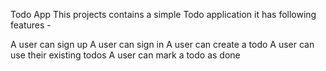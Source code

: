 Todo App
This projects contains a simple Todo application
it has following features -

A user can sign up
A user can sign in
A user can create a todo
A user can use their existing todos
A user can mark a todo as done
